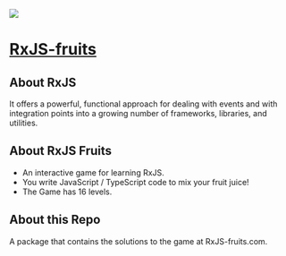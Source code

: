 ![](https://www.rxjs-fruits.com/assets/Rx_Logo_S.png)

# [RxJS-fruits](https://www.rxjs-fruits.com)

## About RxJS
It offers a powerful, functional approach for dealing with events and with integration points into a growing number of frameworks, libraries, and utilities.

## About RxJS Fruits
* An interactive game for learning RxJS. 
* You write JavaScript / TypeScript code to mix your fruit juice!
* The Game has 16 levels.

## About this Repo
A package that contains the solutions to the game at RxJS-fruits.com.

